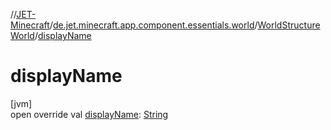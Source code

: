 //[JET-Minecraft](../../../index.md)/[de.jet.minecraft.app.component.essentials.world](../index.md)/[WorldStructureWorld](index.md)/[displayName](display-name.md)

# displayName

[jvm]\
open override val [displayName](display-name.md): [String](https://kotlinlang.org/api/latest/jvm/stdlib/kotlin/-string/index.html)
